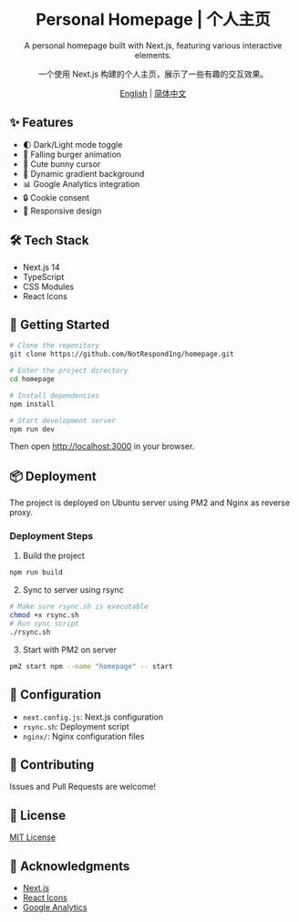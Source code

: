 <div align="center">

# Personal Homepage | 个人主页

A personal homepage built with Next.js, featuring various interactive elements.

一个使用 Next.js 构建的个人主页，展示了一些有趣的交互效果。

[English](./README_EN.md) | [简体中文](./README.md)

</div>

## ✨ Features

- 🌓 Dark/Light mode toggle
- 🍔 Falling burger animation
- 🐰 Cute bunny cursor
- 🎨 Dynamic gradient background
- 📊 Google Analytics integration
- 🔒 Cookie consent
- 📱 Responsive design

## 🛠️ Tech Stack

- Next.js 14
- TypeScript
- CSS Modules
- React Icons

## 🚀 Getting Started

```bash
# Clone the repository
git clone https://github.com/NotRespond1ng/homepage.git

# Enter the project directory
cd homepage

# Install dependencies
npm install

# Start development server
npm run dev
```

Then open [http://localhost:3000](http://localhost:3000) in your browser.

## 📦 Deployment

The project is deployed on Ubuntu server using PM2 and Nginx as reverse proxy.

### Deployment Steps

1. Build the project
```bash
npm run build
```

2. Sync to server using rsync
```bash
# Make sure rsync.sh is executable
chmod +x rsync.sh
# Run sync script
./rsync.sh
```

3. Start with PM2 on server
```bash
pm2 start npm --name "homepage" -- start
```

## 📝 Configuration

- `next.config.js`: Next.js configuration
- `rsync.sh`: Deployment script
- `nginx/`: Nginx configuration files

## 🤝 Contributing

Issues and Pull Requests are welcome!

## 📄 License

[MIT License](./LICENSE)

## 🙏 Acknowledgments

- [Next.js](https://nextjs.org/)
- [React Icons](https://react-icons.github.io/react-icons/)
- [Google Analytics](https://analytics.google.com/) 
